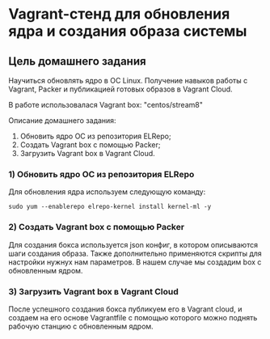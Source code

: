 # Vagrant-стенд для обновления ядра и создания образа системы

## Цель домашнего задания
Научиться обновлять ядро в ОС Linux. Получение навыков работы с Vagrant, Packer и публикацией готовых образов в Vagrant Cloud. 

В работе использовалася Vagrant box: "centos/stream8"

  Описание домашнего задания:
1) Обновить ядро ОС из репозитория ELRepo;
2) Создать Vagrant box c помощью Packer;
3) Загрузить Vagrant box в Vagrant Cloud.

 ### 1) Обновить ядро ОС из репозитория ELRepo
 
 Для обновления ядра используем следующую команду: 
 
 ```sudo yum --enablerepo elrepo-kernel install kernel-ml -y```
 
 ### 2) Создать Vagrant box c помощью Packer
 
Для создания бокса используется json конфиг, в котором описываются шаги создания образа. Также дополнительно применяются скрипты для настройки нужнух нам параметров. В нашем случае мы создадим box с обновленным ядром.

### 3) Загрузить Vagrant box в Vagrant Cloud

После успешного создания бокса публикуем его в  Vagrant cloud, и создаем на его основе Vagrantfile с помощью которого можно поднять рабочую станцию с обновленным ядром.
